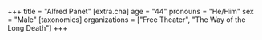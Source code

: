 +++
title = "Alfred Panet"
[extra.cha]
age = "44"
pronouns = "He/Him"
sex = "Male"
[taxonomies]
organizations = ["Free Theater", "The Way of the Long Death"]
+++


